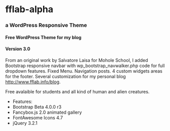 # fflab-alpha
<h3>a WordPress Responsive Theme</h3>
<h4>Free WordPress Theme for my blog</h4>
<h4>Version 3.0</h4>

From an original work by Salvatore Laisa for Mohole School,
I added Bootstrap responsive navbar with wp_bootstrap_navwalker.php code for full dropdown features.
Fixed Menu. Navigation posts. 4 custom widgets areas for the footer. 
Several customization for my personal blog http://www.fflab.info/blog.

Free avalaible for students and all kind of human and alien creatures.

- Features:
- Bootstrap Beta 4.0.0 r3
- Fancybox.js 2.0 animated gallery
- FontAwesome Icons 4.7
- jQuery 3.2.1
